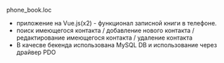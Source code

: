 phone_book.loc
- приложение на Vue.js(x2) - функционал записной книги в телефоне.
- поиск имеющегося контакта / добавление нового контакта / редактирование имеющегося контакта / удаление контакта
- В качесве бекенда использована MySQL DB и использование через драйвер PDO
